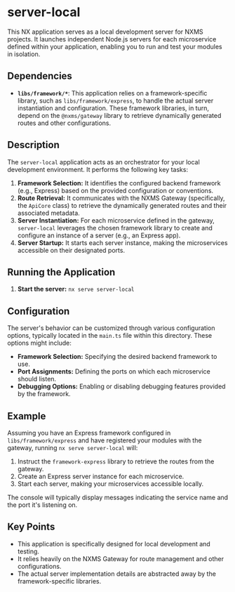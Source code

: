 # server-local

This NX application serves as a local development server for NXMS projects. It launches independent Node.js servers for each microservice defined within your application, enabling you to run and test your modules in isolation.

## Dependencies

- **`libs/framework/*`**: This application relies on a framework-specific library, such as `libs/framework/express`, to handle the actual server instantiation and configuration. These framework libraries, in turn, depend on the `@nxms/gateway` library to retrieve dynamically generated routes and other configurations.

## Description

The `server-local` application acts as an orchestrator for your local development environment. It performs the following key tasks:

1. **Framework Selection:** It identifies the configured backend framework (e.g., Express) based on the provided configuration or conventions.
2. **Route Retrieval:** It communicates with the NXMS Gateway (specifically, the `ApiCore` class) to retrieve the dynamically generated routes and their associated metadata.
3. **Server Instantiation:**  For each microservice defined in the gateway, `server-local` leverages the chosen framework library to create and configure an instance of a server (e.g., an Express app).
4. **Server Startup:** It starts each server instance, making the microservices accessible on their designated ports.

## Running the Application

1. **Start the server:** `nx serve server-local`

## Configuration

The server's behavior can be customized through various configuration options, typically located in the `main.ts` file within this directory. These options might include:

- **Framework Selection:** Specifying the desired backend framework to use.
- **Port Assignments:** Defining the ports on which each microservice should listen.
- **Debugging Options:** Enabling or disabling debugging features provided by the framework.

## Example

Assuming you have an Express framework configured in `libs/framework/express` and have registered your modules with the gateway, running `nx serve server-local` will:

1. Instruct the `framework-express` library to retrieve the routes from the gateway.
2. Create an Express server instance for each microservice.
3. Start each server, making your microservices accessible locally.

The console will typically display messages indicating the service name and the port it's listening on.

## Key Points

- This application is specifically designed for local development and testing.
- It relies heavily on the NXMS Gateway for route management and other configurations.
- The actual server implementation details are abstracted away by the framework-specific libraries.
